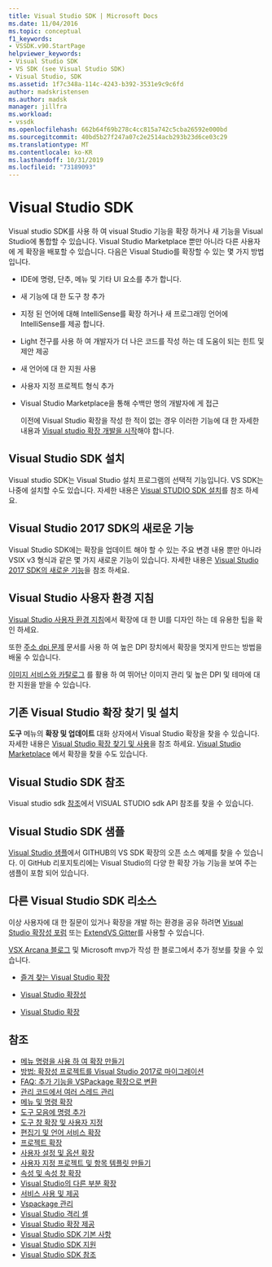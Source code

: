 ```yaml
---
title: Visual Studio SDK | Microsoft Docs
ms.date: 11/04/2016
ms.topic: conceptual
f1_keywords:
- VSSDK.v90.StartPage
helpviewer_keywords:
- Visual Studio SDK
- VS SDK (see Visual Studio SDK)
- Visual Studio, SDK
ms.assetid: 1f7c348a-114c-4243-b392-3531e9c9c6fd
author: madskristensen
ms.author: madsk
manager: jillfra
ms.workload:
- vssdk
ms.openlocfilehash: 662b64f69b278c4cc815a742c5cba26592e000bd
ms.sourcegitcommit: 40bd5b27f247a07c2e2514acb293b23d6ce03c29
ms.translationtype: MT
ms.contentlocale: ko-KR
ms.lasthandoff: 10/31/2019
ms.locfileid: "73189093"
---
```

# <a name="visual-studio-sdk"></a>Visual Studio SDK
Visual studio SDK를 사용 하 여 visual Studio 기능을 확장 하거나 새 기능을 Visual Studio에 통합할 수 있습니다. Visual Studio Marketplace 뿐만 아니라 다른 사용자에 게 확장을 배포할 수 있습니다. 다음은 Visual Studio를 확장할 수 있는 몇 가지 방법입니다.

- IDE에 명령, 단추, 메뉴 및 기타 UI 요소를 추가 합니다.

- 새 기능에 대 한 도구 창 추가

- 지정 된 언어에 대해 IntelliSense를 확장 하거나 새 프로그래밍 언어에 IntelliSense를 제공 합니다.

- Light 전구를 사용 하 여 개발자가 더 나은 코드를 작성 하는 데 도움이 되는 힌트 및 제안 제공

- 새 언어에 대 한 지원 사용

- 사용자 지정 프로젝트 형식 추가

- Visual Studio Marketplace을 통해 수백만 명의 개발자에 게 접근

  이전에 Visual Studio 확장을 작성 한 적이 없는 경우 이러한 기능에 대 한 자세한 내용과 [Visual studio 확장 개발을 시작](../extensibility/starting-to-develop-visual-studio-extensions.md)해야 합니다.

## <a name="install-the-visual-studio-sdk"></a>Visual Studio SDK 설치
 Visual studio SDK는 Visual Studio 설치 프로그램의 선택적 기능입니다. VS SDK는 나중에 설치할 수도 있습니다. 자세한 내용은 [Visual STUDIO SDK 설치](../extensibility/installing-the-visual-studio-sdk.md)를 참조 하세요.

## <a name="whats-new-in-the-visual-studio-2017-sdk"></a>Visual Studio 2017 SDK의 새로운 기능
 Visual Studio SDK에는 확장을 업데이트 해야 할 수 있는 주요 변경 내용 뿐만 아니라 VSIX v3 형식과 같은 몇 가지 새로운 기능이 있습니다. 자세한 내용은 [Visual Studio 2017 SDK의 새로운 기능](../extensibility/what-s-new-in-the-visual-studio-2017-sdk.md)을 참조 하세요.

## <a name="visual-studio-user-experience-guidelines"></a>Visual Studio 사용자 환경 지침
 [Visual Studio 사용자 환경 지침](../extensibility/ux-guidelines/visual-studio-user-experience-guidelines.md)에서 확장에 대 한 UI를 디자인 하는 데 유용한 팁을 확인 하세요.

 또한 [주소 dpi 문제](../extensibility/addressing-dpi-issues2.md) 문서를 사용 하 여 높은 DPI 장치에서 확장을 멋지게 만드는 방법을 배울 수 있습니다.

 [이미지 서비스와 카탈로그](../extensibility/image-service-and-catalog.md) 를 활용 하 여 뛰어난 이미지 관리 및 높은 DPI 및 테마에 대 한 지원을 받을 수 있습니다.

## <a name="find-and-install-existing-visual-studio-extensions"></a>기존 Visual Studio 확장 찾기 및 설치
 **도구** 메뉴의 **확장 및 업데이트** 대화 상자에서 Visual Studio 확장을 찾을 수 있습니다. 자세한 내용은 [Visual Studio 확장 찾기 및 사용](../ide/finding-and-using-visual-studio-extensions.md)을 참조 하세요. [Visual Studio Marketplace](https://marketplace.visualstudio.com/) 에서 확장을 찾을 수도 있습니다.

## <a name="visual-studio-sdk-reference"></a>Visual Studio SDK 참조
 Visual studio sdk [참조](../extensibility/visual-studio-sdk-reference.md)에서 VISUAL STUDIO sdk API 참조를 찾을 수 있습니다.

## <a name="visual-studio-sdk-samples"></a>Visual Studio SDK 샘플
 [Visual Studio 샘플](https://aka.ms/vs2015sdksamples)에서 GITHUB의 VS SDK 확장의 오픈 소스 예제를 찾을 수 있습니다. 이 GitHub 리포지토리에는 Visual Studio의 다양 한 확장 가능 기능을 보여 주는 샘플이 포함 되어 있습니다.

## <a name="other-visual-studio-sdk-resources"></a>다른 Visual Studio SDK 리소스
 이상 사용자에 대 한 질문이 있거나 확장을 개발 하는 환경을 공유 하려면 [Visual Studio 확장성 포럼](https://social.msdn.microsoft.com/Forums/vstudio/home?forum=vsx) 또는 [ExtendVS Gitter](https://gitter.im/Microsoft/extendvs)를 사용할 수 있습니다.

 [VSX Arcana 블로그](https://blogs.msdn.microsoft.com/vsx/) 및 Microsoft mvp가 작성 한 블로그에서 추가 정보를 찾을 수 있습니다.

- [즐겨 찾는 Visual Studio 확장](https://scottdorman.blog/2014/10/05/favorite-visual-studio-extensions/)

- [Visual Studio 확장성](http://www.visualstudioextensibility.com/overview/vs/)

- [Visual Studio 확장](https://blog.slaks.net/2013-10-18/extending-visual-studio-part-1-getting-started/)

## <a name="see-also"></a>참조

- [메뉴 명령을 사용 하 여 확장 만들기](../extensibility/creating-an-extension-with-a-menu-command.md)
- [방법: 확장성 프로젝트를 Visual Studio 2017로 마이그레이션](../extensibility/how-to-migrate-extensibility-projects-to-visual-studio-2017.md)
- [FAQ: 추가 기능을 VSPackage 확장으로 변환](../extensibility/faq-converting-add-ins-to-vspackage-extensions.md)
- [관리 코드에서 여러 스레드 관리](../extensibility/managing-multiple-threads-in-managed-code.md)
- [메뉴 및 명령 확장](../extensibility/extending-menus-and-commands.md)
- [도구 모음에 명령 추가](../extensibility/adding-commands-to-toolbars.md)
- [도구 창 확장 및 사용자 지정](../extensibility/extending-and-customizing-tool-windows.md)
- [편집기 및 언어 서비스 확장](../extensibility/editor-and-language-service-extensions.md)
- [프로젝트 확장](../extensibility/extending-projects.md)
- [사용자 설정 및 옵션 확장](../extensibility/extending-user-settings-and-options.md)
- [사용자 지정 프로젝트 및 항목 템플릿 만들기](../extensibility/creating-custom-project-and-item-templates.md)
- [속성 및 속성 창 확장](../extensibility/extending-properties-and-the-property-window.md)
- [Visual Studio의 다른 부분 확장](../extensibility/extending-other-parts-of-visual-studio.md)
- [서비스 사용 및 제공](../extensibility/using-and-providing-services.md)
- [Vspackage 관리](../extensibility/managing-vspackages.md)
- [Visual Studio 격리 셸](https://visualstudio.microsoft.com/vs/older-downloads/isolated-shell/)
- [Visual Studio 확장 제공](../extensibility/shipping-visual-studio-extensions.md)
- [Visual Studio SDK 기본 사항](../extensibility/internals/inside-the-visual-studio-sdk.md)
- [Visual Studio SDK 지원](../extensibility/support-for-the-visual-studio-sdk.md)
- [Visual Studio SDK 참조](../extensibility/visual-studio-sdk-reference.md)
